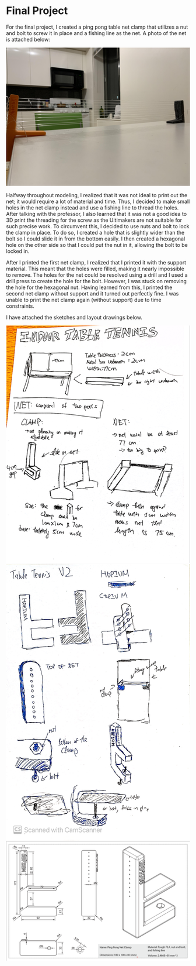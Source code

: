 # Final Project

For the final project, I created a ping pong table net clamp that utilizes a nut and bolt to screw it in place and a fishing line as the net. A photo of the net is attached below:

![tennisNet](tennisNet.jpeg)

Halfway throughout modeling, I realized that it was not ideal to print out the net; it would require a lot of material and time. Thus, I decided to make small holes in the net clamp instead and use a fishing line to thread the holes. After talking with the professor, I also learned that it was not a good idea to 3D print the threading for the screw as the Ultimakers are not suitable for such precise work. To circumvent this, I decided to use nuts and bolt to lock the clamp in place. To do so, I created a hole that is slightly wider than the bolt so I could slide it in from the bottom easily. I then created a hexagonal hole on the other side so that I could put the nut in it, allowing the bolt to be locked in. 

After I printed the first net clamp, I realized that I printed it with the support material. This meant that the holes were filled, making it nearly impossible to remove. The holes for the net could be resolved using a drill and I used a drill press to create the hole for the bolt. However, I was stuck on removing the hole for the hexagonal nut. Having learned from this, I printed the second net clamp without support and it turned out perfectly fine. I was unable to print the net clamp again (without support) due to time constraints. 

I have attached the sketches and layout drawings below. 


![sketch](sketch.png)
![sketch2](sketch2.jpeg)
![projectDrawing](projectDrawing.png)

